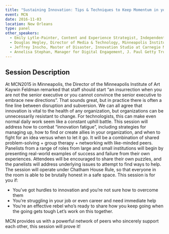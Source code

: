 ```yaml
---
title: "Sustaining Innovation: Tips & Techniques to Keep Momentum in your Organization"
event: MCN
date: 2016-11-03
location: New Orleans
type: panel
other_speakers:
  - Emily Lytle-Painter, Content and Experience Strategist, Independent
  - Douglas Hegley, Director of Media & Technology, Minneapolis Institute of Art
  - Jeffrey Inscho, Master of Disaster, Innovation Studio at Carnegie Museums of Pittsburgh
  - Annelisa Stephan, Manager for Digital Engagement, J. Paul Getty Trust
---
```


## Session Description

At MCN2015 in Minneapolis, the Director of the Minneapolis Institute of Art Kaywin Feldman remarked that staff should start “an insurrection when you are not the senior executive or you cannot convince the senior executive to embrace new directions”. That sounds great, but in practice there is often a fine line between disruption and subversion. We can all agree that innovation is vital to the health of any organization, but organizations can be unnecessarily resistant to change. For technologists, this can make even normal daily work seem like a constant uphill battle. This session will address how to combat “innovation fatigue”, including strategies for managing up, how to find or create allies in your organization, and when to fight for an idea versus when to let it go. It will be a combination of shared problem-solving + group therapy + networking with like-minded peers. Panelists from a range of roles from large and small institutions will begin by presenting real-world examples of success and failure from their own experiences. Attendees will be encouraged to share their own puzzles, and the panelists will address underlying issues to attempt to find ways to help. The session will operate under Chatham House Rule, so that everyone in the room is able to be brutally honest in a safe space. This session is for you if: 

- You’ve got hurdles to innovation and you’re not sure how to overcome them 
- You’re struggling in your job or even career and need immediate help 
- You’re an effective rebel who’s ready to share how you keep going when the going gets tough Let’s work on this together. 

MCN provides us with a powerful network of peers who sincerely support each other, this session will prove it! 